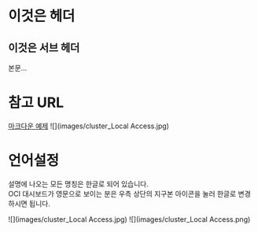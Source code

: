 이것은 헤더
===============

이것은 서브 헤더
---------------

본문...

# 참고 URL
[마크다운 예제](http://gjchoi.github.io/env/Kramdown(%EB%A7%88%ED%81%AC%EB%8B%A4%EC%9A%B4)-%EC%82%AC%EC%9A%A9%EB%B2%95/)
![](images/cluster_Local Access.jpg)


# 언어설정

설명에 나오는 모든 명칭은 한글로 되어 있습니다.  
OCI 대시보드가 영문으로 보이는 분은 우측 상단의 지구본 아이콘을 눌러 한글로 변경하시면 됩니다.

![](images/cluster_Local Access.jpg)
![](images/cluster_Local Access.png)
